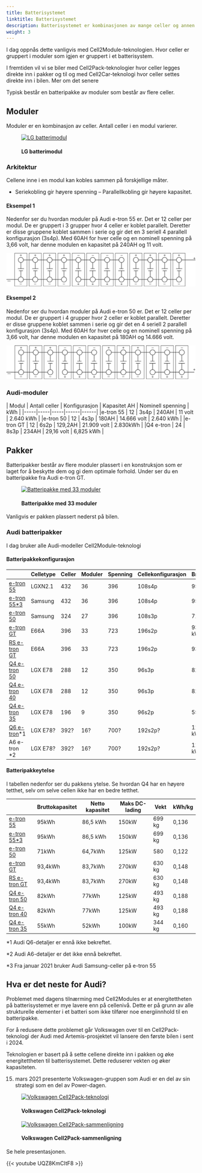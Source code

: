 ```yaml
---
title: Batterisystemet
linktitle: Batterisystemet
description: Batterisystemet er kombinasjonen av mange celler og annen kontrollelektronikk til et komplett batteri for å drive elbilen.
weight: 3
---
```

<!-- markdownlint-disable MD033 -->
I dag oppnås dette vanligvis med Cell2Module-teknologien. Hvor celler er gruppert i moduler som igjen er gruppert i et batterisystem.

I fremtiden vil vi se biler med Cell2Pack-teknologier hvor celler legges direkte inn i pakker og til og med Cell2Car-teknologi hvor celler settes direkte inn i bilen. Mer om det senere

Typisk består en batteripakke av moduler som består av flere celler.

## Moduler

Moduler er en kombinasjon av celler. Antall celler i en modul varierer.

<figure>
    <a href="https://media.electrichasgoneaudi.net/multimedia/technology/battery/batterysystem/module_lg_pouch.jpg">
        <img src="https://media.electrichasgoneaudi.net/multimedia/technology/battery/batterysystem/module_lg_pouch.jpg"
        alt="LG batterimodul" title="LG batterimodul">
    </a>
    <figcaption><h4>LG batterimodul</h4></figcaption>
</figure>

### Arkitektur

Cellene inne i en modul kan kobles sammen på forskjellige måter.

- Seriekobling gir høyere spenning
– Parallellkobling gir høyere kapasitet.

#### Eksempel 1

Nedenfor ser du hvordan moduler på Audi e-tron 55 er. Det er 12 celler per modul.
De er gruppert i 3 grupper hvor 4 celler er koblet parallelt. Deretter er disse gruppene koblet sammen i serie og gir det
en 3 seriell 4 parallell konfigurasjon (3s4p). Med 60AH for hver celle og en nominell spenning på 3,66 volt, har denne modulen en kapasitet på 240AH og 11 volt.

![Batteri](/models/e-tron/drivetrain/battery/95kwhconnection.drawio.svg "3s4p-tilkobling")

#### Eksempel 2

Nedenfor ser du hvordan moduler på Audi e-tron 50 er. Det er 12 celler per modul.
De er gruppert i 4 grupper hvor 2 celler er koblet parallelt. Deretter er disse gruppene koblet sammen i serie og gir det
en 4 seriell 2 parallell konfigurasjon (3s4p). Med 60AH for hver celle og en nominell spenning på 3,66 volt, har denne modulen en kapasitet på
180AH og 14.666 volt.

![Batteri](/models/e-tron/drivetrain/battery/71kwhconnection.drawio.svg "4s3p-tilkobling")

### Audi-moduler

| Modul | Antall celler | Konfigurasjon | Kapasitet AH | Nominell spenning | kWh |
|-----|-----|-----|------|------|
|e-tron 55 | 12 | 3s4p | 240AH | 11 volt | 2.640 kWh |
|e-tron 50 | 12 | 4s3p | 180AH | 14.666 volt | 2.640 kWh |
|e-tron GT | 12 | 6s2p | 129,2AH | 21.909 volt | 2.830kWh |
|Q4 e-tron | 24 | 8s3p | 234AH | 29,16 volt | 6,825 kWh |

## Pakker

Batteripakker består av flere moduler plassert i en konstruksjon som er laget for å beskytte dem og
gi dem optimale forhold. Under ser du en batteripakke fra Audi e-tron GT.


<figure>
    <a href="https://media.electrichasgoneaudi.net/multimedia/technology/battery/batterysystem/batterypack_e-tron-gt.jpg">
        <img src="https://media.electrichasgoneaudi.net/multimedia/technology/battery/batterysystem/batterypack_e-tron-gts.jpg"
        alt="Batteripakke med 33 moduler" title="Batteripakke med 33 moduler">
    </a>
    <figcaption><h4>Batteripakke med 33 moduler</h4></figcaption>
</figure>

Vanligvis er pakken plassert nederst på bilen.

### Audi batteripakker

I dag bruker alle Audi-modeller Cell2Module-teknologi

#### Batteripakkekonfigurasjon

| | Celletype | Celler | Moduler | Spenning | Cellekonfigurasjon | Bruttotak |
|-----|------|-----|-----|------|-----|-----|
| [e-tron 55](/models/e-tron/drivetrain/battery/#battery-audi-e-tron-55) | LGXN2.1 | 432 | 36 | 396 | 108s4p | 95 kWh |
| [e-tron 55*3](/models/e-tron/drivetrain/battery/#battery-audi-e-tron-55) | Samsung | 432 | 36 | 396 | 108s4p | 95 kWh |
| [e-tron 50](/models/e-tron/drivetrain/battery/#battery-audi-e-tron-50) | Samsung | 324 | 27 | 396 | 108s3p | 71 kWh |
| [e-tron GT](/modeller/e-tron-gt/drivverk/batteri/) | E66A | 396 | 33 | 723 | 196s2p | 93,4 kWh |
| [RS e-tron GT](/modeller/e-tron-gt/drivverk/batteri/) | E66A | 396 | 33 | 723 | 196s2p | 93,4kWh |
| [Q4 e-tron 50](/models/q4-e-tron/drivetrain/battery/#battery-q4-40-e-tron-and-q4-50-e-tron) |LGX E78 | 288 | 12 | 350 |96s3p | 82 kWh |
| [Q4 e-tron 40](/models/q4-e-tron/drivetrain/battery/#battery-q4-40-e-tron-and-q4-50-e-tron) |LGX E78 | 288 | 12 | 350 |96s3p | 82 kWh |
| [Q4 e-tron 35](/models/q4-e-tron/drivetrain/battery/#battery-q4-35) | LGX E78| 196 | 9 | 350 | 96s2p | 55 kWh |
| [Q6 e-tron](/modeller/q6-e-tron/drivverk/batteri/)*1 | LGX E78?| 392? | 16? | 700? | 192s2p? | 110 kWh? |
| A6 e-tron *2 | LGX E78?| 392? | 16? | 700? | 192s2p? | 110 kWh? |

#### Batteripakkeytelse

I tabellen nedenfor ser du pakkens ytelse. Se hvordan Q4 har en høyere tetthet, selv om selve cellen ikke har en bedre tetthet.

| | Bruttokapasitet | Netto kapasitet | Maks DC-lading | Vekt | kWh/kg |
|-----|------|-----|-----|------|-----|
| [e-tron 55](/models/e-tron/drivetrain/battery/#battery-audi-e-tron-55) | 95kWh | 86,5 kWh | 150kW | 699 kg | 0,136 |
| [e-tron 55*3](/models/e-tron/drivetrain/battery/#battery-audi-e-tron-55) | 95kWh | 86,5 kWh | 150kW | 699 kg | 0,136 |
| [e-tron 50](/models/e-tron/drivetrain/battery/#battery-audi-e-tron-50) | 71kWh | 64,7kWh | 125kW | 580 | 0,122 |
| [e-tron GT](/modeller/e-tron-gt/drivverk/batteri/) | 93,4kWh | 83,7kWh | 270kW | 630 kg | 0,148 |
| [RS e-tron GT](/modeller/e-tron-gt/drivverk/batteri/) | 93,4kWh | 83,7kWh | 270kW | 630 kg | 0,148 |
| [Q4 e-tron 50](/models/q4-e-tron/drivetrain/battery/#battery-q4-40-e-tron-and-q4-50-e-tron) | 82kWh | 77kWh | 125kW | 493 kg | 0,188 |
| [Q4 e-tron 40](/models/q4-e-tron/drivetrain/battery/#battery-q4-40-e-tron-and-q4-50-e-tron) | 82kWh | 77kWh | 125kW | 493 kg | 0,188 |
| [Q4 e-tron 35](/models/q4-e-tron/drivetrain/battery/#battery-q4-35) | 55kWh | 52kWh | 100kW | 344 kg | 0,160 |

*1 Audi Q6-detaljer er ennå ikke bekreftet.

*2 Audi A6-detaljer er det ikke ennå bekreftet.

*3 Fra januar 2021 bruker Audi Samsung-celler på e-tron 55

## Hva er det neste for Audi?

Problemet med dagens tilnærming med Cell2Modules er at energitettheten på batterisystemet er mye lavere enn på cellenivå.
Dette er på grunn av alle strukturelle elementer i et batteri som ikke tilfører noe energiinnhold til en batteripakke.

For å redusere dette problemet går Volkswagen over til en Cell2Pack-teknologi der Audi med Artemis-prosjektet vil lansere den første bilen i
sent i 2024.

Teknologien er basert på å sette cellene direkte inn i pakken og øke energitettheten til batterisystemet. Dette reduserer vekten og øker kapasiteten.

15. mars 2021 presenterte Volkswagen-gruppen som Audi er en del av sin strategi som en del av Power-dagen.

<figure>
    <a href="https://media.electrichasgoneaudi.net/multimedia/technology/battery/batterysystem/cell2pack.jpg">
        <img src="https://media.electrichasgoneaudi.net/multimedia/technology/battery/batterysystem/cell2packs.jpg"
        alt="Volkswagen Cell2Pack-teknologi" title="Volkswagen Cell2Pack-teknologi">
    </a>
    <figcaption><h4>Volkswagen Cell2Pack-teknologi</h4></figcaption>
</figure>

<figure>
    <a href="https://media.electrichasgoneaudi.net/multimedia/technology/battery/batterysystem/cell2packcomparison.jpg">
        <img src="https://media.electrichasgoneaudi.net/multimedia/technology/battery/batterysystem/cell2packcomparisons.jpg"
        alt="Volkswagen Cell2Pack-sammenligning" title="Volkswagen Cell2Pack-sammenligning">
    </a>
    <figcaption><h4>Volkswagen Cell2Pack-sammenligning</h4></figcaption>
</figure>

Se hele presentasjonen.

{{< youtube UQZ8KmCItF8 >}}
